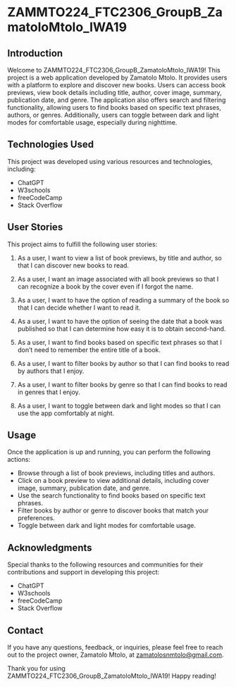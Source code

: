  # ZAMMTO224_FTC2306_GroupB_ZamatoloMtolo_IWA19

## Introduction
Welcome to ZAMMTO224_FTC2306_GroupB_ZamatoloMtolo_IWA19! This project is a web application developed by Zamatolo Mtolo. It provides users with a platform to explore and discover new books. Users can access book previews, view book details including title, author, cover image, summary, publication date, and genre. The application also offers search and filtering functionality, allowing users to find books based on specific text phrases, authors, or genres. Additionally, users can toggle between dark and light modes for comfortable usage, especially during nighttime.

## Technologies Used
This project was developed using various resources and technologies, including:
- ChatGPT
- W3schools
- freeCodeCamp
- Stack Overflow

## User Stories
This project aims to fulfill the following user stories:

1. As a user, I want to view a list of book previews, by title and author, so that I can discover new books to read.

2. As a user, I want an image associated with all book previews so that I can recognize a book by the cover even if I forgot the name.

3. As a user, I want to have the option of reading a summary of the book so that I can decide whether I want to read it.

4. As a user, I want to have the option of seeing the date that a book was published so that I can determine how easy it is to obtain second-hand.

5. As a user, I want to find books based on specific text phrases so that I don’t need to remember the entire title of a book.

6. As a user, I want to filter books by author so that I can find books to read by authors that I enjoy.

7. As a user, I want to filter books by genre so that I can find books to read in genres that I enjoy.

8. As a user, I want to toggle between dark and light modes so that I can use the app comfortably at night.

## Usage
Once the application is up and running, you can perform the following actions:

- Browse through a list of book previews, including titles and authors.
- Click on a book preview to view additional details, including cover image, summary, publication date, and genre.
- Use the search functionality to find books based on specific text phrases.
- Filter books by author or genre to discover books that match your preferences.
- Toggle between dark and light modes for comfortable usage.

## Acknowledgments
Special thanks to the following resources and communities for their contributions and support in developing this project:

- ChatGPT
- W3schools
- freeCodeCamp
- Stack Overflow

## Contact
If you have any questions, feedback, or inquiries, please feel free to reach out to the project owner, Zamatolo Mtolo, at zamatolosnmtolo@gmail.com.

Thank you for using ZAMMTO224_FTC2306_GroupB_ZamatoloMtolo_IWA19! Happy reading!
